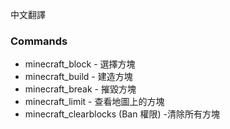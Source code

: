 中文翻譯
### Commands
- minecraft_block - 選擇方塊
- minecraft_build - 建造方塊
- minecraft_break - 摧毀方塊
- minecraft_limit - 查看地圖上的方塊
- minecraft_clearblocks (Ban 權限) -清除所有方塊
